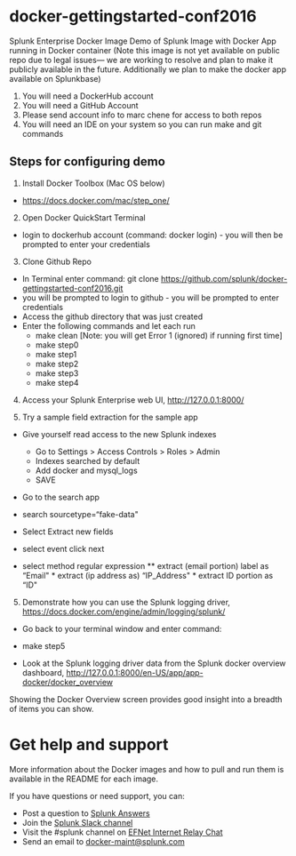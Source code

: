 # docker-gettingstarted-conf2016

Splunk Enterprise Docker Image
Demo of Splunk Image with Docker App running in Docker container (Note this image is not yet available on public repo due to legal issues— we are working to resolve and plan to make it publicly available in the future. Additionally we plan to make the docker app available on Splunkbase)
1) You will need a DockerHub account
2) You will need a GitHub Account
3) Please send account info to marc chene for access to both repos
4) You will need an IDE on your system so you can run make and git commands
 
## Steps for configuring demo
1. Install Docker Toolbox (Mac OS below)
 * https://docs.docker.com/mac/step_one/

2. Open Docker QuickStart Terminal
 * login to dockerhub account (command: docker login) - you will then be prompted to enter your credentials

3. Clone Github Repo
 * In Terminal enter command: 
git clone https://github.com/splunk/docker-gettingstarted-conf2016.git
  * you will be prompted to login to github - you will be prompted to enter credentials
  * Access the github directory that was just created
 * Enter the following commands and let each run
   * make clean [Note: you will get Error 1 (ignored) if running first time]
   * make step0
   * make step1
   * make step2
   * make step3
   * make step4

4. Access your Splunk Enterprise web UI, http://127.0.0.1:8000/

5. Try a sample field extraction for the sample app
 * Give yourself read access to the new Splunk indexes
   * Go to Settings > Access Controls > Roles > Admin
   * Indexes searched by default
   * Add docker and mysql_logs
   * SAVE

 * Go to the search app
  * search sourcetype=“fake-data"
  * Select Extract new fields
   * select event click next
   * select method regular expression
   ** extract (email portion) label as “Email"
    * extract (ip address as) “IP_Address"
    * extract ID portion as “ID"

5. Demonstrate how you can use the Splunk logging driver, https://docs.docker.com/engine/admin/logging/splunk/
 * Go back to your terminal window and enter command: 
  * make step5 

 * Look at the Splunk logging driver data from the Splunk docker overview dashboard, http://127.0.0.1:8000/en-US/app/app-docker/docker_overview

Showing the Docker Overview screen provides good insight into a breadth of items you can show.

# Get help and support

More information about the Docker images and how to pull and run them is available in the README for each image.

If you have questions or need support, you can:
* Post a question to [Splunk Answers](http://answers.splunk.com)
* Join the [Splunk Slack channel](http://splunk-usergroups.slack.com)
* Visit the #splunk channel on [EFNet Internet Relay Chat](http://www.efnet.org)
* Send an email to [docker-maint@splunk.com](mailto:docker-maint@splunk.com)
